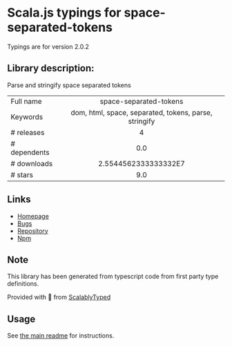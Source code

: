 
# Scala.js typings for space-separated-tokens

Typings are for version 2.0.2

## Library description:
Parse and stringify space separated tokens

|                    |                 |
| ------------------ | :-------------: |
| Full name          | space-separated-tokens |
| Keywords           | dom, html, space, separated, tokens, parse, stringify |
| # releases         | 4 |
| # dependents       | 0.0 |
| # downloads        | 2.5544562333333332E7 |
| # stars            | 9.0 |

## Links
- [Homepage](https://github.com/wooorm/space-separated-tokens#readme)
- [Bugs](https://github.com/wooorm/space-separated-tokens/issues)
- [Repository](https://github.com/wooorm/space-separated-tokens)
- [Npm](https://www.npmjs.com/package/space-separated-tokens)
    


## Note
This library has been generated from typescript code from first party type definitions.

Provided with :purple_heart: from [ScalablyTyped](https://github.com/oyvindberg/ScalablyTyped)

## Usage
See [the main readme](../../readme.md) for instructions.


